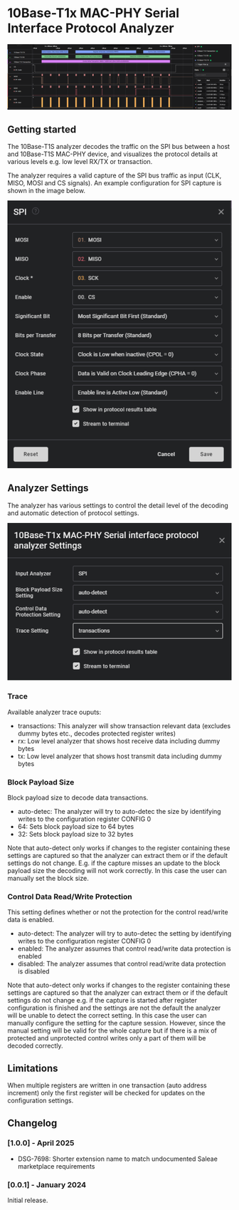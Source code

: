 # 10Base-T1x MAC-PHY Serial Interface Protocol Analyzer

![Decoded Control Register Write Transaction](images/ctrl_write_trace.PNG)
## Getting started

The 10Base-T1S analyzer decodes the traffic on the SPI bus between a host and 10Base-T1S MAC-PHY device, and visualizes the protocol details at various levels e.g. low level RX/TX or transaction.

The analyzer requires a valid capture of the SPI bus traffic as input (CLK, MISO, MOSI and CS signals). An example configuration for SPI capture is shown in the image below.

![Example configuration for SPI capture](images/SPI_settings.PNG)


## Analyzer Settings

The analyzer has various settings to control the detail level of the decoding and automatic detection of protocol settings.

![Alt text](images/analyzer_settings.PNG)

### Trace

Available analyzer trace ouputs:
- transactions: This analyzer will show transaction relevant data (excludes dummy bytes etc., decodes protected register writes)
- rx: Low level analyzer that shows host receive data including dummy bytes
- tx: Low level analyzer that shows host transmit data including dummy bytes

### Block Payload Size

Block payload size to decode data transactions.
- auto-detec: The analyzer will try to auto-detec the size by identifying writes to the configuration register CONFIG 0
- 64: Sets block payload size to 64 bytes
- 32: Sets block payload size to 32 bytes

Note that auto-detect only works if changes to the register containing these settings are captured so that the analyzer can extract them or if the default settings do not change. E.g. if the capture misses an update to the block payload size the decoding will not work correctly. In this case the user can manually set the block size.

### Control Data Read/Write Protection

This setting defines whether or not the protection for the control read/write data is enabled.
- auto-detect: The analyzer will try to auto-detec the setting by identifying writes to the configuration register CONFIG 0
- enabled: The analyzer assumes that control read/write data protection is enabled
- disabled: The analyzer assumes that control read/write data protection is disabled

Note that auto-detect only works if changes to the register containing these settings are captured so that the analyzer can extract them or if the default settings do not change e.g. if the capture is started after register configuration is finished and the settings are not the default the analyzer will be unable to detect the correct setting. In this case the user can manually configure the setting for the capture session. However, since the manual setting will be valid for the whole capture but if there is a mix of protected and unprotected control writes only a part of them will be decoded correctly.

## Limitations

When multiple registers are written in one transaction (auto address increment) only the first register will be checked for updates on the configuration settings.

## Changelog

### [1.0.0] - April 2025
- DSG-7698: Shorter extension name to match undocumented Saleae marketplace requirements

### [0.0.1] - January 2024

Initial release.